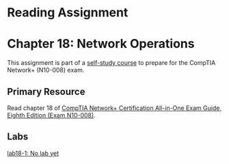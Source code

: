 # Reading Assignment
# Chapter 18: Network Operations
This assignment is part of a [self-study course](../README.md) to prepare for the CompTIA Network+ (N10-008) exam.
## Primary Resource
Read chapter 18 of [CompTIA Network+ Certification All-in-One Exam Guide, Eighth Edition (Exam N10-008)](https://www.amazon.com/CompTIA-Network-Certification-N10-008-Comptia/dp/1264269056).
## Labs
[lab18-1: No lab yet](lab18-1.md)</br>
